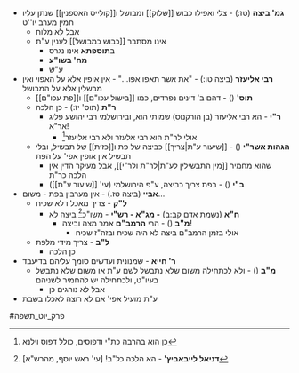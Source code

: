 * **גמ' ביצה** (טז:) - צלי ואפילו כבוש [[שלוק]] ומבושל ו[[קולייס האספנין]] שנתן עליו חמין מערב יו''ט
	* אבל לא מלוח
	* אינו מסתבר [[כבוש כמבושל]] לענין ע"ת
		* ב**תוספתא** אינו נגרס
		* **מח' בשו"ע**
		* ע"ש
* **רבי אליעזר** (ביצה טו:) - "את אשר תאפו אפו…" - אין אופין אלא על האפוי ואין מבשלין אלא על המבושל
	* **תוס'** () - דהם ב' דינים נפרדים, כמו [[בישול עכו"ם]] ו[[פת עכו"ם]]
	* **ר"ת** (תוס' יז:) - כן הלכה
		* **ר"י** - הא רבי אליעזר (בן הורקנוס) שמותי הוא, ובירושלמי רבי יהושע פליג אר"א\!
			* אולי לר"ת הוא רבי אלעזר ולא רבי אליעזר[^1]
	* **הגהות אשר"י** () - [[שיעור ע"ת|צריך]] כביצה של פת ו[[כזית]] של תבשיל, ובלי תבשיל אין אופין אפי' על הפת
		* שהוא מחמיר [[מין התבשילין לע"ת|לר"ת ולר"י]], אבל מעיקר הדין אין הלכה כר"ת
		* **ב"י** () - בפת צריך כביצה, ע"פ הירושלמי (עי' [[שיעור ע"ת]])
* **אביי** (ביצה טז.) - אין מערבין בפת - משום…
	* **ל"ק** - צריך מאכל דלא שכיח
		* **ח"א** (נשמת אדם קב:ב) **- מג"א - רש"י** - משו"כ[^2] ביצה לא
			* **מ"ב** () - הרי **הרמב"ם** אמר מצה וביצה\!
				* אולי בזמן הרמב"ם ביצה לא היה שכיח ובזה"ז שכיח
	* **ל"ב** - צריך מידי מלפת
		* כן הלכה
* **ר' חייא** - שמנונית ועדשים סומך עליהם בדיעבד
	* **מ"ב** () - ולא לכתחילה משום שלא נתבשל לשם ע"ת או משום שלא נתבשל בעיו"ט, ולכתחילה יש להחמיר לשניהם
		* אבל לא נוהגים כן
* ע"ת מועיל אפי' אם לא רוצה לאכלו בשבת

#פרק_יוט_תשפה

[^1]: כן הוא בהרבה כת"י ודפוסים, כולל דפוס וילנא
[^2]: **דניאל לייבאביץ'** - הא הלכה כל"ב\! \[עי' ראש יוסף, מהרש"א\]